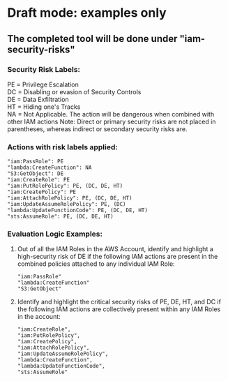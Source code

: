# Draft mode: examples only                                         
## The completed tool will be done under "iam-security-risks"            


### Security Risk Labels: 
PE = Privilege Escalation                     
DC = Disabling or evasion of Security Controls     
DE = Data Exfiltration                             
HT = Hiding one's Tracks     
NA = Not Applicable. The action will be dangerous when combined with other IAM actions
Note: Direct or primary security risks are not placed in parentheses, whereas indirect or secondary security risks are.


### Actions with risk labels applied: 
```
"iam:PassRole": PE
"lambda:CreateFunction": NA
"S3:GetObject": DE
"iam:CreateRole": PE             
"iam:PutRolePolicy": PE, (DC, DE, HT)          
"iam:CreatePolicy": PE        
"iam:AttachRolePolicy": PE, (DC, DE, HT)     
"iam:UpdateAssumeRolePolicy": PE, (DC)
"lambda:UpdateFunctionCode": PE, (DC, DE, HT)
"sts:AssumeRole": PE, (DC, DE, HT)
```

### Evaluation Logic Examples: 

1) Out of all the IAM Roles in the AWS Account, identify and highlight a high-security risk of DE if the following IAM actions are present in the combined policies attached to any individual IAM Role:

   ```
   "iam:PassRole"
   "lambda:CreateFunction"
   "S3:GetObject"
   ```

2) Identify and highlight the critical security risks of PE, DE, HT, and DC if the following IAM actions are collectively present within any IAM Roles in the account:

   ```
   "iam:CreateRole",                
   "iam:PutRolePolicy",              
   "iam:CreatePolicy",           
   "iam:AttachRolePolicy",            
   "iam:UpdateAssumeRolePolicy",
   "lambda:CreateFunction",
   "lambda:UpdateFunctionCode", 
   "sts:AssumeRole"
   ```